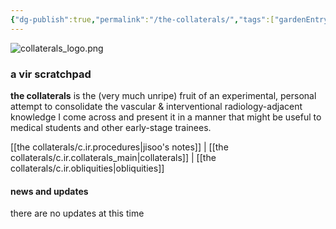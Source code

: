 ```yaml
---
{"dg-publish":true,"permalink":"/the-collaterals/","tags":["gardenEntry"]}
---
```



![collaterals_logo.png](/img/user/kitchen%20drawer/attachments/collaterals_logo.png)

### a vir scratchpad

**the collaterals** is the (very much unripe) fruit of an experimental, personal attempt to consolidate the vascular & interventional radiology-adjacent knowledge I come across and present it in a manner that might be useful to medical students and other early-stage trainees.


[[the collaterals/c.ir.procedures\|jisoo's notes]]  |  [[the collaterals/c.ir.collaterals_main\|collaterals]]  |  [[the collaterals/c.ir.obliquities\|obliquities]] 


#### news and updates

there are no updates at this time

